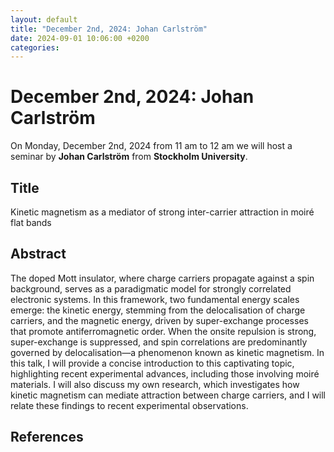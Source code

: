 ```yaml
---
layout: default
title: "December 2nd, 2024: Johan Carlström"
date: 2024-09-01 10:06:00 +0200
categories:
---
```


# December 2nd, 2024: Johan Carlström

On Monday, December 2nd, 2024 from 11 am to 12 am we will host a seminar by **Johan Carlström** from **Stockholm University**. 

## Title

Kinetic magnetism as a mediator of strong inter-carrier attraction in moiré flat bands


## Abstract 

The doped Mott insulator, where charge carriers propagate against a spin background, serves as a paradigmatic model for strongly correlated electronic systems. In this framework, two fundamental energy scales emerge: the kinetic energy, stemming from the delocalisation of charge carriers, and the magnetic energy, driven by super-exchange processes that promote antiferromagnetic order. When the onsite repulsion is strong, super-exchange is suppressed, and spin correlations are predominantly governed by delocalisation—a phenomenon known as kinetic magnetism.
In this talk, I will provide a concise introduction to this captivating topic, highlighting recent experimental advances, including those involving moiré materials. I will also discuss my own research, which investigates how kinetic magnetism can mediate attraction between charge carriers, and I will relate these findings to recent experimental observations.


## References




